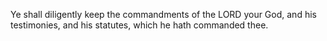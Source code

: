 Ye shall diligently keep the commandments of the LORD your God, and his testimonies, and his statutes, which he hath commanded thee.
